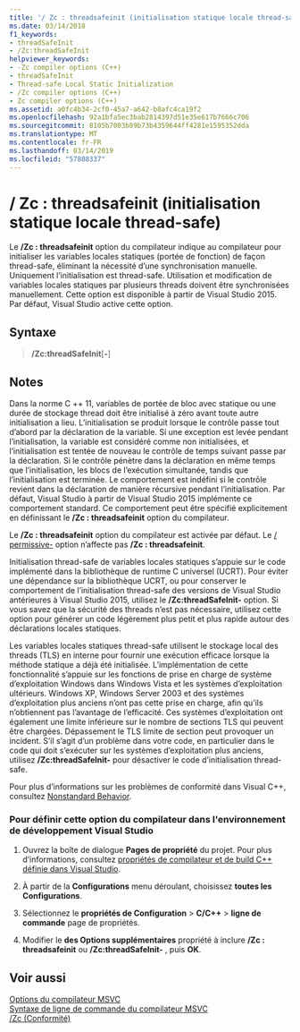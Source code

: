 ```yaml
---
title: '/ Zc : threadsafeinit (initialisation statique locale thread-safe)'
ms.date: 03/14/2018
f1_keywords:
- threadSafeInit
- /Zc:threadSafeInit
helpviewer_keywords:
- -Zc compiler options (C++)
- threadSafeInit
- Thread-safe Local Static Initialization
- /Zc compiler options (C++)
- Zc compiler options (C++)
ms.assetid: a0fc4b34-2cf0-45a7-a642-b8afc4ca19f2
ms.openlocfilehash: 92a1bfa5ec3bab2814397d51e35e617b7666c706
ms.sourcegitcommit: 8105b7003b89b73b4359644ff4281e1595352dda
ms.translationtype: MT
ms.contentlocale: fr-FR
ms.lasthandoff: 03/14/2019
ms.locfileid: "57808337"
---
```

# <a name="zcthreadsafeinit-thread-safe-local-static-initialization"></a>/ Zc : threadsafeinit (initialisation statique locale thread-safe)

Le **/Zc : threadsafeinit** option du compilateur indique au compilateur pour initialiser les variables locales statiques (portée de fonction) de façon thread-safe, éliminant la nécessité d’une synchronisation manuelle. Uniquement l’initialisation est thread-safe. Utilisation et modification de variables locales statiques par plusieurs threads doivent être synchronisées manuellement. Cette option est disponible à partir de Visual Studio 2015. Par défaut, Visual Studio active cette option.

## <a name="syntax"></a>Syntaxe

> **/Zc:threadSafeInit**[**-**]

## <a name="remarks"></a>Notes

Dans la norme C ++ 11, variables de portée de bloc avec statique ou une durée de stockage thread doit être initialisé à zéro avant toute autre initialisation a lieu. L’initialisation se produit lorsque le contrôle passe tout d’abord par la déclaration de la variable. Si une exception est levée pendant l’initialisation, la variable est considéré comme non initialisées, et l’initialisation est tentée de nouveau le contrôle de temps suivant passe par la déclaration. Si le contrôle pénètre dans la déclaration en même temps que l’initialisation, les blocs de l’exécution simultanée, tandis que l’initialisation est terminée. Le comportement est indéfini si le contrôle revient dans la déclaration de manière récursive pendant l’initialisation. Par défaut, Visual Studio à partir de Visual Studio 2015 implémente ce comportement standard. Ce comportement peut être spécifié explicitement en définissant le **/Zc : threadsafeinit** option du compilateur.

Le **/Zc : threadsafeinit** option du compilateur est activée par défaut. Le [/ permissive-](permissive-standards-conformance.md) option n’affecte pas **/Zc : threadsafeinit**.

Initialisation thread-safe de variables locales statiques s’appuie sur le code implémenté dans la bibliothèque de runtime C universel (UCRT). Pour éviter une dépendance sur la bibliothèque UCRT, ou pour conserver le comportement de l’initialisation thread-safe des versions de Visual Studio antérieures à Visual Studio 2015, utilisez le **/Zc:threadSafeInit-** option. Si vous savez que la sécurité des threads n’est pas nécessaire, utilisez cette option pour générer un code légèrement plus petit et plus rapide autour des déclarations locales statiques.

Les variables locales statiques thread-safe utilisent le stockage local des threads (TLS) en interne pour fournir une exécution efficace lorsque la méthode statique a déjà été initialisée. L’implémentation de cette fonctionnalité s’appuie sur les fonctions de prise en charge de système d’exploitation Windows dans Windows Vista et les systèmes d’exploitation ultérieurs. Windows XP, Windows Server 2003 et des systèmes d’exploitation plus anciens n’ont pas cette prise en charge, afin qu’ils n’obtiennent pas l’avantage de l’efficacité. Ces systèmes d’exploitation ont également une limite inférieure sur le nombre de sections TLS qui peuvent être chargées. Dépassement le TLS limite de section peut provoquer un incident. S’il s’agit d’un problème dans votre code, en particulier dans le code qui doit s’exécuter sur les systèmes d’exploitation plus anciens, utilisez **/Zc:threadSafeInit-** pour désactiver le code d’initialisation thread-safe.

Pour plus d’informations sur les problèmes de conformité dans Visual C++, consultez [Nonstandard Behavior](../../cpp/nonstandard-behavior.md).

### <a name="to-set-this-compiler-option-in-the-visual-studio-development-environment"></a>Pour définir cette option du compilateur dans l'environnement de développement Visual Studio

1. Ouvrez la boîte de dialogue **Pages de propriété** du projet. Pour plus d’informations, consultez [propriétés de compilateur et de build C++ définie dans Visual Studio](../working-with-project-properties.md).

1. À partir de la **Configurations** menu déroulant, choisissez **toutes les Configurations**.

1. Sélectionnez le **propriétés de Configuration** > **C/C++** > **ligne de commande** page de propriétés.

1. Modifier le **des Options supplémentaires** propriété à inclure **/Zc : threadsafeinit** ou **/Zc:threadSafeInit-** , puis **OK**.

## <a name="see-also"></a>Voir aussi

[Options du compilateur MSVC](compiler-options.md)<br/>
[Syntaxe de ligne de commande du compilateur MSVC](compiler-command-line-syntax.md)<br/>
[/Zc (Conformité)](zc-conformance.md)<br/>
